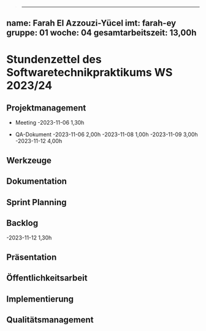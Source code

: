 > ---
name: Farah El Azzouzi-Yücel
imt: farah-ey
gruppe: 01
woche: 04
gesamtarbeitszeit: 13,00h
---

# Stundenzettel des Softwaretechnikpraktikums WS 2023/24

## Projektmanagement
- Meeting 
  -2023-11-06 1,30h

- QA-Dokument 
  -2023-11-06 2,00h 
  -2023-11-08 1,00h
  -2023-11-09 3,00h
  -2023-11-12 4,00h
## Werkzeuge

## Dokumentation


## Sprint Planning

## Backlog
-2023-11-12 1,30h
## Präsentation

## Öffentlichkeitsarbeit

## Implementierung

## Qualitätsmanagement